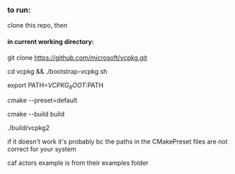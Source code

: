 ### to run:

clone this repo, then

#### in current working directory:

git clone https://github.com/microsoft/vcpkg.git

cd vcpkg && ./bootstrap-vcpkg.sh

export PATH=$VCPKG_ROOT:$PATH

cmake --preset=default

cmake --build build

./build/vcpkg2

if it doesn't work it's probably bc the paths in the CMakePreset files are not correct for your system

caf actors example is from their examples folder
